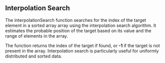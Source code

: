 ## Interpolation Search

The interpolationSearch function searches for the index of the target element in a sorted array array using the interpolation search algorithm. It estimates the probable position of the target based on its value and the range of elements in the array.

The function returns the index of the target if found, or **-1** if the target is not present in the array. Interpolation search is particularly useful for uniformly distributed and sorted data.